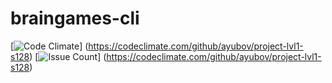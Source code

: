 # braingames-cli

[![Code Climate](https://codeclimate.com/github/ayubov/project-lvl1-s128/badges/gpa.svg)]
(https://codeclimate.com/github/ayubov/project-lvl1-s128)
[![Issue Count](https://codeclimate.com/github/ayubov/project-lvl1-s128/badges/issue_count.svg)]
(https://codeclimate.com/github/ayubov/project-lvl1-s128)
